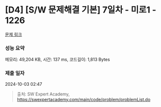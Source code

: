 # [D4] [S/W 문제해결 기본] 7일차 - 미로1 - 1226 

[문제 링크](https://swexpertacademy.com/main/code/problem/problemDetail.do?contestProbId=AV14vXUqAGMCFAYD) 

### 성능 요약

메모리: 49,204 KB, 시간: 137 ms, 코드길이: 1,813 Bytes

### 제출 일자

2024-10-03 02:47



> 출처: SW Expert Academy, https://swexpertacademy.com/main/code/problem/problemList.do